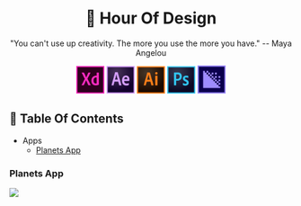 <div align="center">
<h1 align="center">🎨 Hour Of Design</h1>
<p>
"You can't use up creativity. The more you use the more you have." -- Maya Angelou</p>
<img src="./Logos/AXD.svg" width=50 />
<img src="./Logos/AE.svg" width=50 />
<img src="./Logos/AI.svg" width=50 />
<img src="./Logos/AP.svg" width=50 />
<img src="./Logos/AME.svg" width=50 />
</div>

<h2 id="Contents"> 📕 Table Of Contents </h2>

 * Apps
    * [Planets App](#PlanetsApp)


<h3 id="PlanetsApp">Planets App</h3>
<img src="Outputs/Planet App.gif" />


